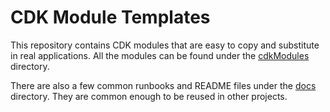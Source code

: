# CDK Module Templates

This repository contains CDK modules that are easy to copy and substitute in real applications. All the modules can be found under the [cdkModules](./cdkModules/) directory.

There are also a few common runbooks and README files under the [docs](./docs/) directory. They are common enough to be reused in other projects.
